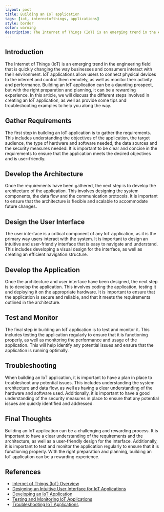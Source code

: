 ```yaml
---
layout: post
title: Building an IoT application
tags: [iot, internetofthings, applications]
style: border
color: warning
description: The Internet of Things (IoT) is an emerging trend in the engineering field that is quickly changing the way businesses and consumers interact with their environment. IoT applications allow users to connect physical devices to the internet and control them remotely, as well as monitor their activity and performance. Building an IoT application can be a daunting prospect, but with the right preparation and planning, it can be a rewarding experience. In this article, we will discuss the different steps involved in creating an IoT application, as well as provide some tips and troubleshooting examples to help you along the way.
---
```

## Introduction

The Internet of Things (IoT) is an emerging trend in the engineering field that is quickly changing the way businesses and consumers interact with their environment. IoT applications allow users to connect physical devices to the internet and control them remotely, as well as monitor their activity and performance. Building an IoT application can be a daunting prospect, but with the right preparation and planning, it can be a rewarding experience. In this article, we will discuss the different steps involved in creating an IoT application, as well as provide some tips and troubleshooting examples to help you along the way.

## Gather Requirements

The first step in building an IoT application is to gather the requirements. This includes understanding the objectives of the application, the target audience, the type of hardware and software needed, the data sources and the security measures needed. It is important to be clear and concise in the requirements to ensure that the application meets the desired objectives and is user-friendly.

## Develop the Architecture

Once the requirements have been gathered, the next step is to develop the architecture of the application. This involves designing the system components, the data flow and the communication protocols. It is important to ensure that the architecture is flexible and scalable to accommodate future changes.

## Design the User Interface

The user interface is a critical component of any IoT application, as it is the primary way users interact with the system. It is important to design an intuitive and user-friendly interface that is easy to navigate and understand. This includes developing a visual design for the interface, as well as creating an efficient navigation structure.

## Develop the Application

Once the architecture and user interface have been designed, the next step is to develop the application. This involves coding the application, testing it and deploying it on the appropriate hardware. It is important to ensure that the application is secure and reliable, and that it meets the requirements outlined in the architecture.

## Test and Monitor

The final step in building an IoT application is to test and monitor it. This includes testing the application regularly to ensure that it is functioning properly, as well as monitoring the performance and usage of the application. This will help identify any potential issues and ensure that the application is running optimally.

## Troubleshooting

When building an IoT application, it is important to have a plan in place to troubleshoot any potential issues. This includes understanding the system architecture and data flow, as well as having a clear understanding of the hardware and software used. Additionally, it is important to have a good understanding of the security measures in place to ensure that any potential issues are quickly identified and addressed.

## Final Thoughts

Building an IoT application can be a challenging and rewarding process. It is important to have a clear understanding of the requirements and the architecture, as well as a user-friendly design for the interface. Additionally, it is important to test and monitor the application regularly to ensure that it is functioning properly. With the right preparation and planning, building an IoT application can be a rewarding experience.

## References

- [Internet of Things (IoT) Overview](https://www.iotforall.com/what-is-iot/)
- [Designing an Intuitive User Interface for IoT Applications](https://www.iotforall.com/intuitive-user-interface-for-iot-applications/)
- [Developing an IoT Application](https://www.iotforall.com/developing-iot-application/)
- [Testing and Monitoring IoT Applications](https://www.iotforall.com/testing-and-monitoring-iot-applications/)
- [Troubleshooting IoT Applications](https://www.iotforall.com/troubleshooting-iot-applications/)